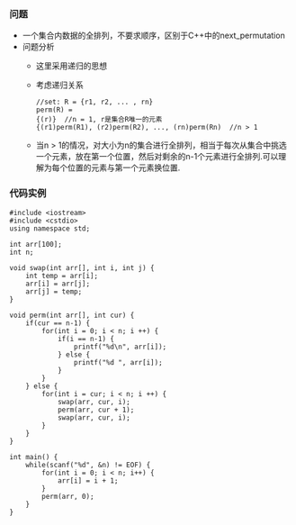 ### 问题
* 一个集合内数据的全排列，不要求顺序，区别于C++中的next_permutation
* 问题分析
    * 这里采用递归的思想
    * 考虑递归关系
     
        ```
        //set: R = {r1, r2, ... , rn}
        perm(R) =
        {(r)}  //n = 1, r是集合R唯一的元素
        {(r1)perm(R1), (r2)perm(R2), ..., (rn)perm(Rn)  //n > 1
        ```
    * 当n > 1的情况，对大小为n的集合进行全排列，相当于每次从集合中挑选一个元素，放在第一个位置，然后对剩余的n-1个元素进行全排列.可以理解为每个位置的元素与第一个元素换位置.
     
### 代码实例
```
#include <iostream>
#include <cstdio>
using namespace std;

int arr[100];
int n;

void swap(int arr[], int i, int j) {
    int temp = arr[i];
    arr[i] = arr[j];
    arr[j] = temp;
}

void perm(int arr[], int cur) {
    if(cur == n-1) {
        for(int i = 0; i < n; i ++) {
            if(i == n-1) {
                printf("%d\n", arr[i]);
            } else {
                printf("%d ", arr[i]);
            }
        }
    } else {
        for(int i = cur; i < n; i ++) {
            swap(arr, cur, i);
            perm(arr, cur + 1);
            swap(arr, cur, i);
        }
    }
}

int main() {
    while(scanf("%d", &n) != EOF) {
        for(int i = 0; i < n; i++) {
            arr[i] = i + 1;
        }
        perm(arr, 0);
    }
}
```

